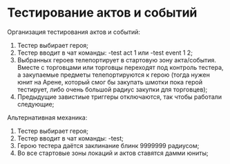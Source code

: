 # Тестирование актов и событий 

Организация тестирования актов и событий:

1. Тестер выбирает героя;
2. Тестер вводит в чат команды: -test act 1 или -test event 1 2;
3. Выбранных героев телепортирует в стартовую зону акта/события. Вместе с торговцами или торговцы переходят под контроль тестера, а закупаемые предметы телепортируются к герою (тогда нужен юнит на Арене, который смог бы закупать шмотки пока герой тестирует, либо очень большой радиус закупки для торговцев);
4. Предыдущие завистиые триггеры отключаются, так чтобы работали следующие;

Альтернативная механика:

1. Тестер выбирает героя;
2. Тестер вводит в чат команды: -test;
3. Герою тестера даётся заклинание блинк 9999999 радиусом;
4. Во все стартовые зоны локаций и актов ставятся дамми юниты;